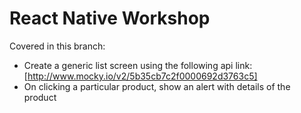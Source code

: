 # React Native Workshop

Covered in this branch:

- Create a generic list screen using the following api link: [http://www.mocky.io/v2/5b35cb7c2f0000692d3763c5]
- On clicking a particular product, show an alert with details of the product
